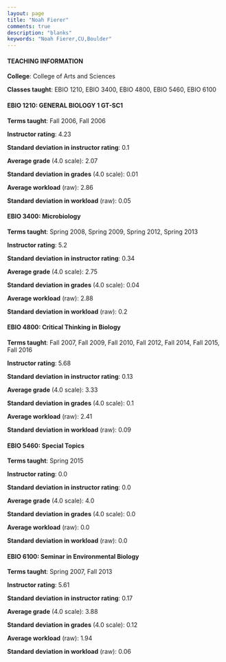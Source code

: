 ```yaml
---
layout: page
title: "Noah Fierer" 
comments: true
description: "blanks"
keywords: "Noah Fierer,CU,Boulder"
---
```

<head>
<script src="https://ajax.googleapis.com/ajax/libs/jquery/2.1.3/jquery.min.js"></script>
<script src="https://dl.dropboxusercontent.com/s/pc42nxpaw1ea4o9/highcharts.js?dl=0"></script>
<!-- <script src="../assets/js/highcharts.js"></script> -->
<style type="text/css">@font-face {
	font-family: "Bebas Neue";
	src: url(https://www.filehosting.org/file/details/544349/BebasNeue Regular.otf) format("opentype");
	}
	h1.Bebas { 
		font-family: "Bebas Neue", Verdana, Tahoma;
	}
</style>
</head>
	   
#### TEACHING INFORMATION

**College**: College of Arts and Sciences

**Classes taught**: EBIO 1210, EBIO 3400, EBIO 4800, EBIO 5460, EBIO 6100

#### EBIO 1210: GENERAL BIOLOGY 1 GT-SC1

**Terms taught**: Fall 2006, Fall 2006

**Instructor rating**: 4.23

**Standard deviation in instructor rating**: 0.1

**Average grade** (4.0 scale): 2.07

**Standard deviation in grades** (4.0 scale): 0.01

**Average workload** (raw): 2.86

**Standard deviation in workload** (raw): 0.05

#### EBIO 3400: Microbiology

**Terms taught**: Spring 2008, Spring 2009, Spring 2012, Spring 2013

**Instructor rating**: 5.2

**Standard deviation in instructor rating**: 0.34

**Average grade** (4.0 scale): 2.75

**Standard deviation in grades** (4.0 scale): 0.04

**Average workload** (raw): 2.88

**Standard deviation in workload** (raw): 0.2

#### EBIO 4800: Critical Thinking in Biology

**Terms taught**: Fall 2007, Fall 2009, Fall 2010, Fall 2012, Fall 2014, Fall 2015, Fall 2016

**Instructor rating**: 5.68

**Standard deviation in instructor rating**: 0.13

**Average grade** (4.0 scale): 3.33

**Standard deviation in grades** (4.0 scale): 0.1

**Average workload** (raw): 2.41

**Standard deviation in workload** (raw): 0.09

#### EBIO 5460: Special Topics

**Terms taught**: Spring 2015

**Instructor rating**: 0.0

**Standard deviation in instructor rating**: 0.0

**Average grade** (4.0 scale): 4.0

**Standard deviation in grades** (4.0 scale): 0.0

**Average workload** (raw): 0.0

**Standard deviation in workload** (raw): 0.0

#### EBIO 6100: Seminar in Environmental Biology

**Terms taught**: Spring 2007, Fall 2013

**Instructor rating**: 5.61

**Standard deviation in instructor rating**: 0.17

**Average grade** (4.0 scale): 3.88

**Standard deviation in grades** (4.0 scale): 0.12

**Average workload** (raw): 1.94

**Standard deviation in workload** (raw): 0.06

